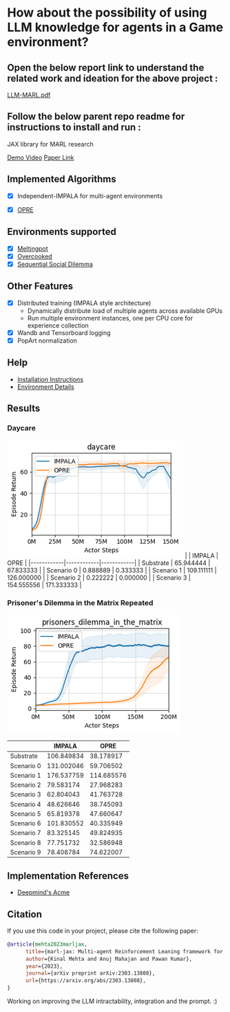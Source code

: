 # How about the possibility of using LLM knowledge for agents in a Game environment?

## Open the below report link to understand the related work and ideation for the above project :

[LLM-MARL.pdf](https://github.com/user-attachments/files/17944373/LLM-MARL.pdf)

## Follow the below parent repo readme for instructions to install and run : 

JAX library for MARL research

[Demo Video](https://youtu.be/WQVQXPIUZxk)
[Paper Link](https://arxiv.org/abs/2303.13808)

## Implemented Algorithms
- [x] Independent-IMPALA for multi-agent environments
- [x] [OPRE](https://www.deepmind.com/publications/options-as-responses-grounding-behavioural-hierarchies-in-multi-agent-rl)


## Environments supported
- [x] [Meltingpot](https://github.com/deepmind/meltingpot/)
- [x] [Overcooked](https://github.com/HumanCompatibleAI/overcooked_ai)
- [x] [Sequential Social Dilemma](https://github.com/eugenevinitsky/sequential_social_dilemma_games)

## Other Features
- [x] Distributed training (IMPALA style architecture)
  - Dynamically distribute load of multiple agents across available GPUs
  - Run multiple environment instances, one per CPU core for experience collection
- [x] Wandb and Tensorboard logging
- [x] PopArt normalization

## Help
- [Installation Instructions](installation.md)
- [Environment Details](environments.md)

## Results

### Daycare
![daycare](images/daycare.png)
|            | IMPALA     | OPRE       |
|------------|------------|------------|
| Substrate  | 65.944444  | 67.833333  |
| Scenario 0 | 0.888889   | 0.333333   |
| Scenario 1 | 109.111111 | 126.000000 |
| Scenario 2 | 0.222222   | 0.000000   |
| Scenario 3 | 154.555556 | 171.333333 |

### Prisoner's Dilemma in the Matrix Repeated
![pditn](images/prisoners_dilemma_in_the_matrix.png) 

|            | IMPALA     | OPRE       |
|------------|------------|------------|
| Substrate  | 106.849834 | 38.178917  |
| Scenario 0 | 131.002046 | 59.706502  |
| Scenario 1 | 176.537759 | 114.685576 |
| Scenario 2 | 79.583174  | 27.968283  |
| Scenario 3 | 62.804043  | 41.763728  |
| Scenario 4 | 48.626646  | 38.745093  |
| Scenario 5 | 65.819378  | 47.660647  |
| Scenario 6 | 101.830552 | 40.335949  |
| Scenario 7 | 83.325145  | 49.824935  |
| Scenario 8 | 77.751732  | 32.586948  |
| Scenario 9 | 78.408784  | 74.622007  |


## Implementation References
- [Deepmind's Acme](https://github.com/deepmind/acme/)

## Citation

If you use this code in your project, please cite the following paper:
```bibtex
@article{mehta2023marljax,
      title={marl-jax: Multi-agent Reinforcement Leaning framework for Social Generalization}, 
      author={Kinal Mehta and Anuj Mahajan and Pawan Kumar},
      year={2023},
      journal={arXiv preprint arXiv:2303.13808},
      url={https://arxiv.org/abs/2303.13808},
}
```

Working on improving the LLM intractability, integration and the prompt. :)
